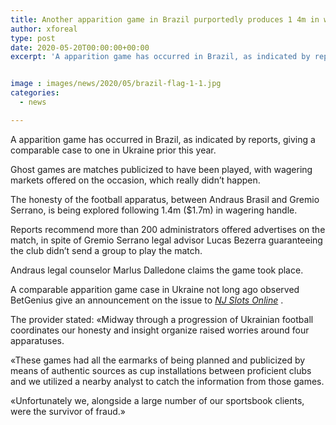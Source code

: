 ```yaml
---
title: Another apparition game in Brazil purportedly produces 1 4m in wagers
author: xforeal 
type: post
date: 2020-05-20T00:00:00+00:00
excerpt: 'A apparition game has occurred in Brazil, as indicated by reports, giving a comparable case to one in Ukraine prior this year '


image : images/news/2020/05/brazil-flag-1-1.jpg
categories:
  - news

---
```

A apparition game has occurred in Brazil, as indicated by reports, giving a comparable case to one in Ukraine prior this year. 

Ghost games are matches publicized to have been played, with wagering markets offered on the occasion, which really didn&#8217;t happen. 

The honesty of the football apparatus, between Andraus Brasil and Gremio Serrano, is being explored following 1.4m ($1.7m) in wagering handle. 

Reports recommend more than 200 administrators offered advertises on the match, in spite of Gremio Serrano legal advisor Lucas Bezerra guaranteeing the club didn&#8217;t send a group to play the match. 

Andraus legal counselor Marlus Dalledone claims the game took place. 

A comparable apparition game case in Ukraine not long ago observed BetGenius give an announcement on the issue to _[NJ Slots Online][1]_ . 

The provider stated: &#171;Midway through a progression of Ukrainian football coordinates our honesty and insight organize raised worries around four apparatuses. 

&#171;These games had all the earmarks of being planned and publicized by means of authentic sources as cup installations between proficient clubs and we utilized a nearby analyst to catch the information from those games. 

&#171;Unfortunately we, alongside a large number of our sportsbook clients, were the survivor of fraud.&#187;

 [1]: #